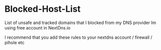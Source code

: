 # Blocked-Host-List
List of unsafe and tracked domains that I blocked from my DNS provider  Im using free account in NextDns.io

I recommend that you add these rules to your nextdns account / firewall / pihole etc 
